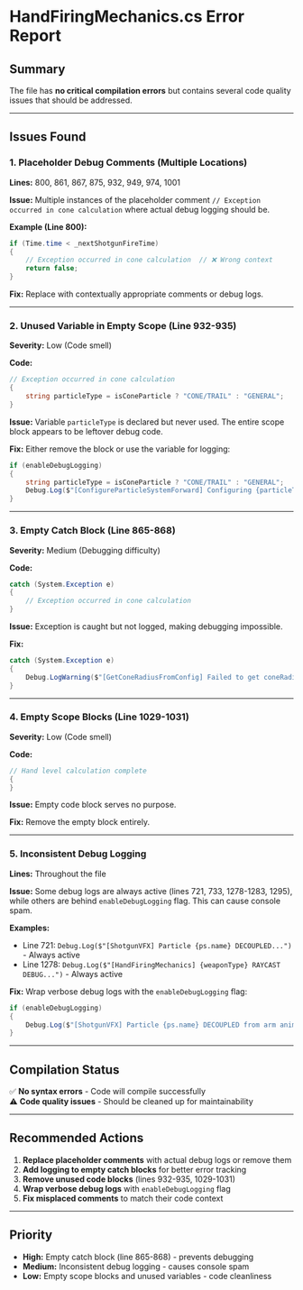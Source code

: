 # HandFiringMechanics.cs Error Report

## Summary
The file has **no critical compilation errors** but contains several code quality issues that should be addressed.

---

## Issues Found

### 1. **Placeholder Debug Comments** (Multiple Locations)
**Lines:** 800, 861, 867, 875, 932, 949, 974, 1001

**Issue:** Multiple instances of the placeholder comment `// Exception occurred in cone calculation` where actual debug logging should be.

**Example (Line 800):**
```csharp
if (Time.time < _nextShotgunFireTime)
{
    // Exception occurred in cone calculation  // ❌ Wrong context
    return false;
}
```

**Fix:** Replace with contextually appropriate comments or debug logs.

---

### 2. **Unused Variable in Empty Scope** (Line 932-935)
**Severity:** Low (Code smell)

**Code:**
```csharp
// Exception occurred in cone calculation
{
    string particleType = isConeParticle ? "CONE/TRAIL" : "GENERAL";
}
```

**Issue:** Variable `particleType` is declared but never used. The entire scope block appears to be leftover debug code.

**Fix:** Either remove the block or use the variable for logging:
```csharp
if (enableDebugLogging)
{
    string particleType = isConeParticle ? "CONE/TRAIL" : "GENERAL";
    Debug.Log($"[ConfigureParticleSystemForward] Configuring {particleType} particle: {ps.name}");
}
```

---

### 3. **Empty Catch Block** (Line 865-868)
**Severity:** Medium (Debugging difficulty)

**Code:**
```csharp
catch (System.Exception e)
{
    // Exception occurred in cone calculation
}
```

**Issue:** Exception is caught but not logged, making debugging impossible.

**Fix:**
```csharp
catch (System.Exception e)
{
    Debug.LogWarning($"[GetConeRadiusFromConfig] Failed to get coneRadius from config: {e.Message}");
}
```

---

### 4. **Empty Scope Blocks** (Line 1029-1031)
**Severity:** Low (Code smell)

**Code:**
```csharp
// Hand level calculation complete
{
}
```

**Issue:** Empty code block serves no purpose.

**Fix:** Remove the empty block entirely.

---

### 5. **Inconsistent Debug Logging**
**Lines:** Throughout the file

**Issue:** Some debug logs are always active (lines 721, 733, 1278-1283, 1295), while others are behind `enableDebugLogging` flag. This can cause console spam.

**Examples:**
- Line 721: `Debug.Log($"[ShotgunVFX] Particle {ps.name} DECOUPLED...")` - Always active
- Line 1278: `Debug.Log($"[HandFiringMechanics] {weaponType} RAYCAST DEBUG...")` - Always active

**Fix:** Wrap verbose debug logs with the `enableDebugLogging` flag:
```csharp
if (enableDebugLogging)
{
    Debug.Log($"[ShotgunVFX] Particle {ps.name} DECOUPLED from arm animation");
}
```

---

## Compilation Status
✅ **No syntax errors** - Code will compile successfully  
⚠️ **Code quality issues** - Should be cleaned up for maintainability

---

## Recommended Actions

1. **Replace placeholder comments** with actual debug logs or remove them
2. **Add logging to empty catch blocks** for better error tracking
3. **Remove unused code blocks** (lines 932-935, 1029-1031)
4. **Wrap verbose debug logs** with `enableDebugLogging` flag
5. **Fix misplaced comments** to match their code context

---

## Priority
- **High:** Empty catch block (line 865-868) - prevents debugging
- **Medium:** Inconsistent debug logging - causes console spam
- **Low:** Empty scope blocks and unused variables - code cleanliness
